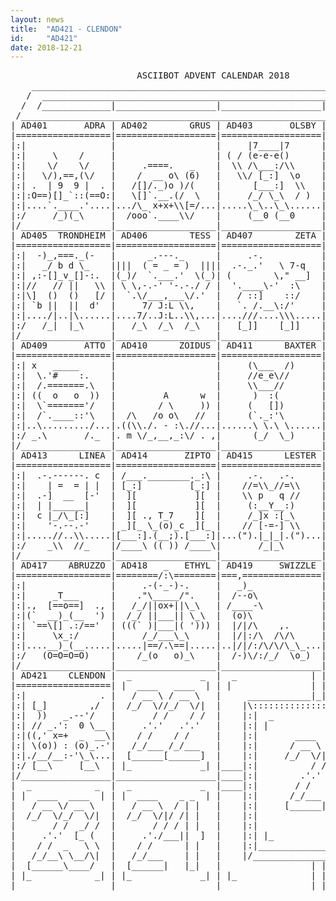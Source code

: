 ```yaml
---
layout: news
title:  "AD421 - CLENDON"
id:     "AD421"
date: 2018-12-21
---
```

<pre>
                        ASCIIBOT ADVENT CALENDAR 2018                           
    ________________________________________________________________________    
   /  ____________________________________________________________________  \   
  /  /_____________|___________________|___________________|______________\  \  
 /____________________________________________________________________________\ 
| AD401       ADRA | AD402        GRUS | AD403       OLSBY | AD404      ORCHID |
|==================|===================|===================|===================|
|:|                |                   |     |7____|7      |        ,        |:|
|:|     \    /     |                   | ( / (e-e-e()      |    _   |>  _    |:|
|:|    \/    \/    |     .====.   _    |  \\ /\___:/\\     |   ()).-"-.(()   |:|
|:|   \/),==,(\/   |    /  __ o\ (6)   |   \\/ [_:]  \o    |    (o)(O)(o)    |:|
|:| .  | 9  9 |  . |   /[]/._)o )/(    |      [___:]  \\   |  .-.\_.-._/.-.  |:|
|:|:O==)[]_`::(==O:|   \[]`.__.(/  \   |     /_/ \_\  / )  | (__:)(__:)(__:) |:|
|:|....`.____.'....|.../\_ x+x+\\[=/...|.....\_\..\_\......|.................|:|
|:/     /_)(_\     |  /ooo`.____\\/    |     (__0 (__0     | ':::'':::'':::' \:|
|/_________________|___________________|___________________|__________________\|
| AD405  TRONDHEIM | AD406        TESS | AD407        ZETA | AD408      FORTIS |
|==================|===================|===================|===================|
|:|  -)_,===._(-   |      _.---._      |     .-.           |            ,    |:|
|:|   _/ b d \_    ||||  ( = _ = )  ||||  .-._.'   \ 7-q   |     .-._.-/     |:|
|:| ,:-[]_v_[]-:.  |(_)/  `.___.'  \(_)| (        \," __]  | (_/ )q " p( \_) |:|
|:|//   // ||   \\ | \ \,-.-' '-.-./ / |  '.____\-'  :\    | (( () )-( () )) |:|
|:|\]  ()  ()   [/ |  `.\/___,___\/.'  |   / ::]    ::/    |  `[:`.___.':]'  |:|
|:| `b ||  ||  d'  |     7/ J:L \\,    |   `. /.__\:/'     |     ()===()     |:|
|:|..../|..|\......|....7/..J:L..\\,...|....///....\\\.....|..._//.....\\_...|:|
|:/   /_|  |_\     |   /_\  /_\  /_\   |   [_]]    [_]]    |  /_o\     /o_\  \:|
|/_________________|___________________|___________________|__________________\|
| AD409       ATTO | AD410      ZOIDUS | AD411      BAXTER | AD412    IRONSIDE |
|==================|===================|===================|=====/=============|
|:| x   _____      |                   |     (\___  /)     |    /(         .-. |
|:|  \.'#    :.    |                   |     //e_e\//      |   /6 `._     ((`o |
|:|  /.=======.\   |                   |     \\___//       |  /__ )++`-._  \\  |
|:| ((  o   o  ))  |         A      w  |      )  :(        |    \ ;-.____:._)) |
|:|  \`======='/   |        / \     )) |     (   [])       | u,  /   /  .:)-'  |
|:|  /`.____::'\   |  /\   /o o\   //  |     (`._:'\       |  `-' `./=..:'     |
|:|..\........./...|.((\\./. - :\.//...|......\ \.\ \......|.........././......|
|:/ _.\       /._  |. m \/_,__,_:\/ . ,|      (_/  \_)     |        ,n ,n      |
|/_________________|___________________|___________________|___________________|
| AD413      LINEA | AD414       ZIPTO | AD415      LESTER | AD416       SIMON |
|==================|===================|===================|=======/\==========|
|:|  .-.------. c  | /___.________._:\ |     .-.   .-.     |     _/__\_      |:|
|:|    | =  = | |  | [_:]         [_:] |    //=\\_//=\\    |     (o_o_) [_)  |:|
|:|  .-]  __  [-'  |  ][           ][  |    \\ p   q //    |    _._||_,_/    |:|
|:|  | |______|    |  ][           ][  |     (:__Y__:)     |  _/  \_:/       |:|
|:|  c |_/\_[:]    |  ][ ., T_7    ][  |     /_]x :[_\     | ( ]  _[]_       |:|
|:|    '-.--.-'    | _][_ \_(o)_c _][_ |    // [-=-] \\    |     [[||]]      |:|
|:|.....//..\\.....|[___:].(__;).[___:]|...(").|_|_|.(")...|.................|:|
|:/    _\\  //_    |/____\ (( )) /____\|       /_|_\       |  '''::::::'''   \:|
|/_________________|___________________|___________________|__________________\|
| AD417    ABRUZZO | AD418   _   ETHYL | AD419     SWIZZLE | AD420      ARTHOR |
|==================|========/:\========|===,===============|===================|
|:|                |     .-(-_-)-.     |   _)_             |                 |:|
|:|     _T___      |    ."\_____/".    |  /--o\            | (_)   Y_Y   (_) |:|
|:|.,  [==o==]  ., |   /_/||ox+||\_\   | /____-\           |  (   _(")_   )  |:|
|:|(`  __)_(__  ') |  /_/ ||___|| \_\  |  (o)\             |   '-=)+ :(=-'   |:|
|:| `==\[] .:/=='  | (((` )|___|( '))) |  |/|/\    ,.      |      \=o=/      |:|
|:|     \x_:/      |     /_/___\_\     |  |/|:/\  /\/\     |    .-=\_/=-.    |:|
|:|....__)_(__.....|.....|==/.\==|.....|..|/|/:/\/\/\_\_...|...(.........)...|:|
|:/   (O=O=O=O)    |    /_(o   o)_\    |  /-)\/:/_/  \o_)  |  /_\       /_\  \:|
|/_________________|___________________|___________________|__________________\|
| AD421    CLENDON |  _             _  |  _              | | |              _  |
|==================| |  ____   ____  | | |               | | |               | |
|:|              . |   / __ \ / __ \   |     ____________|_|_|____________     |
|:| [_]        ,/  |  /_/  \//_/  \/|  |    |\:::::::::::::::::::::::::::/|    |
|:|  ))   _.--'/   |       / /    / /  |    |:|  _                   _  | |    |
|:| // _.':  0 \__ |     .'.'   .'.'   |    |:| |                     | | |    |
|:|((,' x=+  _  __\|    / /    / /     |    |:|       ____   ______     | |    |
|:| \(o)) : (o)_.-'|   /_/___ /_/___   |    |:|      / __ \ |  ____]    | |    |
|:|./__/__:-'\_\...|  [______[______]  |    |:|     /_/  \/||_|         | |    |
|:/ [__\     [__\  | |_             _| |____|:|          / /| |___      | |____|
|/_________________|___________________|____|:|        .'.' |____ \     | |____|
|  _            _  |  _             _  |____|:|       / /    _   \ \    | |____|
| |  ____  ____  | | |  ____    _ _  | |    |:|      /_/___ \ \__/\|    | |    |
|   / __ \/ __ \   |   / __ \  / | |   |    |:|     [______| \____/     | |    |
|  /_/  \/_/  \/|  |  /_/  \/|/ /| |   |    |:|                         | |    |
|       / /  _/ /  |       / / / | |   |    |:|                         | |    |
|     .'.'  [_ (   |     .'./___||  ]  |    |:| |_                   _| | |    |
|    / /  _   \ \  |    / /      | |   |    |:|_________________________| |    |
|   /_/__\ \__/\|  |   /_/___    | |   |    |/___________________________\|    |
|  [______\____/   |  [______|   |_|   |                 | | |                 |
| |_            _| | |_             _| | |_              | | |              _| |
|__________________|___________________|_________________|_|_|_________________|
</pre>